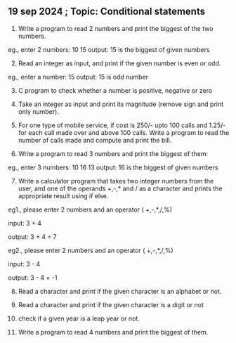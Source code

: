 ## 19 sep 2024 ; Topic: Conditional statements

1) Write a program to read 2 numbers and print the biggest of the two numbers.

eg.,
enter 2 numbers: 10  15
output: 15 is the biggest of given numbers


2) Read an integer as input, and print if the given number is even or odd.

eg.,
enter a number: 15
output: 15 is odd number


3) C program to check whether a number is positive, negative or zero


4)  Take an integer as input and print its magnitude (remove sign and print only number).


5) For one type of mobile service, if cost is 250/- upto 100 calls and 1.25/- for each call made over and above 100 calls. Write a program to read the number of calls made and compute and print the bill.


6) Write a program to read 3 numbers and print the biggest of them:

eg.,
enter 3 numbers: 10 16 13
output: 16 is the biggest of given numbers


7) Write a calculator program that takes two integer numbers from the user, and one of the operands +,-,* and / as a character and prints the appropriate result using if else.

eg1.,
please enter 2 numbers and an operator ( +,-,*,/,%)

input: 3 + 4

output: 3 + 4 = 7


eg2.,
please enter 2 numbers and an operator ( +,-,*,/,%)

input: 3 - 4

output: 3 - 4 = -1


8) Read a character and print if the given character is an alphabet or not.


9) Read a character and print if the given character is a digit or not


10) check if a given year is a leap year or not.


11) Write a program to read 4 numbers and print the biggest of them.


